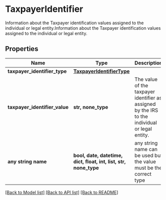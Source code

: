 # TaxpayerIdentifier

Information about the Taxpayer identification values assigned to the individual or legal entity.Information about the Taxpayer identification values assigned to the individual or legal entity.

## Properties
Name | Type | Description | Notes
------------ | ------------- | ------------- | -------------
**taxpayer_identifier_type** | [**TaxpayerIdentifierType**](TaxpayerIdentifierType.md) |  | 
**taxpayer_identifier_value** | **str, none_type** | The value of the taxpayer identifier as assigned by the IRS to the individual or legal entity. | 
**any string name** | **bool, date, datetime, dict, float, int, list, str, none_type** | any string name can be used but the value must be the correct type | [optional]

[[Back to Model list]](../README.md#documentation-for-models) [[Back to API list]](../README.md#documentation-for-api-endpoints) [[Back to README]](../README.md)


